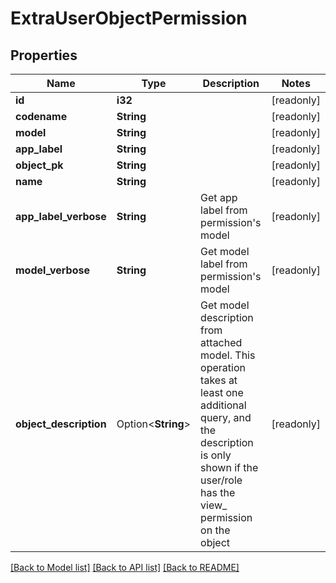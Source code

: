 # ExtraUserObjectPermission

## Properties

Name | Type | Description | Notes
------------ | ------------- | ------------- | -------------
**id** | **i32** |  | [readonly]
**codename** | **String** |  | [readonly]
**model** | **String** |  | [readonly]
**app_label** | **String** |  | [readonly]
**object_pk** | **String** |  | [readonly]
**name** | **String** |  | [readonly]
**app_label_verbose** | **String** | Get app label from permission's model | [readonly]
**model_verbose** | **String** | Get model label from permission's model | [readonly]
**object_description** | Option<**String**> | Get model description from attached model. This operation takes at least one additional query, and the description is only shown if the user/role has the view_ permission on the object | [readonly]

[[Back to Model list]](../README.md#documentation-for-models) [[Back to API list]](../README.md#documentation-for-api-endpoints) [[Back to README]](../README.md)


